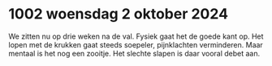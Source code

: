 # 1002 woensdag 2 oktober 2024
We zitten nu op drie weken na de val. Fysiek gaat het de goede kant op. Het lopen met de krukken gaat steeds soepeler, pijnklachten verminderen. Maar mentaal is het nog een zooitje. Het slechte slapen is daar vooral debet aan. 